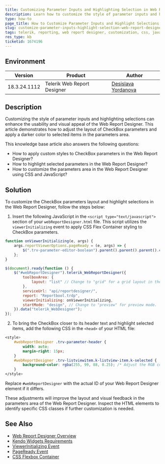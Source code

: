 ```yaml
---
title: Customizing Parameter Inputs and Highlighting Selection in Web Report Designer
description: Learn how to customize the style of parameter inputs and highlight selections in the Web Report Designer.
type: how-to
page_title: How to Customize Parameter Inputs and Highlight Selections in Telerik Web Report Designer
slug: customize-parameter-inputs-highlight-selection-web-report-designer
tags: telerik, reporting, web report designer, customization, css, javascript
res_type: kb
ticketid: 1674196
---
```


## Environment

| Version | Product | Author |  
| --- | --- | ---- |  
| 18.3.24.1112 | Telerik Web Report Designer |[Desislava Yordanova](https://www.telerik.com/blogs/author/desislava-yordanova)| 

## Description

Customizing the style of parameter inputs and highlighting selections can enhance the usability and visual appeal of the Web Report Designer. This article demonstrates how to adjust the layout of CheckBox parameters and apply a darker color to selected items in the parameters area.

This knowledge base article also answers the following questions:
- How to apply custom styles to CheckBox parameters in the Web Report Designer?
- How to highlight selected parameters in the Web Report Designer?
- How to customize the parameters area in the Web Report Designer using CSS and JavaScript?

## Solution

To customize the CheckBox parameters layout and highlight selections in the Web Report Designer, follow the steps below:

1. Insert the following JavaScript in the `<script type="text/javascript">` section of your `webReportDesigner.html` file. This script utilizes the `viewerInitializing` event to apply CSS Flex Container styling to CheckBox parameters.

```javascript
function onViewerInitializing(e, args) {
    args.reportViewerOptions.pageReady = (e, args) => {   
        $(".trv-parameter-editor-boolean").parent().parent().parent().css("display", "flex"); 
    };
}

$(document).ready(function () {
    $("#webReportDesigner").telerik_WebReportDesigner({
        toolboxArea: {
            layout: "list" // Change to "grid" for a grid layout in the Components area.
        },
        serviceUrl: "api/reportdesigner/",
        report: "Reportbool.trdp",
        viewerInitializing: onViewerInitializing,
        startMode: "design", // Change to "preview" for preview mode.
    }).data("telerik_WebDesigner");
});
```

2. To bring the CheckBox closer to its header text and highlight selected items, add the following CSS in the `<head>` of your HTML file:

```css
<style>
    #webReportDesigner .trv-parameter-header {
        width: auto;
        margin-right: 15px;
    }
    #webReportDesigner .trv-listviewitem.k-listview-item.k-selected {
        background-color: rgba(255, 99, 88, 0.25); /* Adjust the RGB color as desired */
    }
</style>
```

Replace `#webReportDesigner` with the actual ID of your Web Report Designer element if it differs.

These adjustments will improve the layout and visual feedback in the parameters area of the Web Report Designer. Inspect the HTML elements to identify specific CSS classes if further customization is needed.

## See Also

- [Web Report Designer Overview](https://docs.telerik.com/reporting/designing-reports/report-designer-tools/web-report-designer/overview)
- [Kendo Widgets Requirements](https://docs.telerik.com/reporting/designing-reports/report-designer-tools/web-report-designer/overview#kendo-widgets-requirements)
- [ViewerInitializing Event](https://docs.telerik.com/reporting/designing-reports/report-designer-tools/web-report-designer/web-report-designer-initialization#viewerinitializing)
- [PageReady Event](https://docs.telerik.com/reporting/embedding-reports/display-reports-in-applications/web-application/html5-report-viewer/api-reference/reportviewer/events/pageready(e,-args))
- [CSS Flexbox Container](https://www.w3schools.com/css/css3_flexbox_container.asp)
